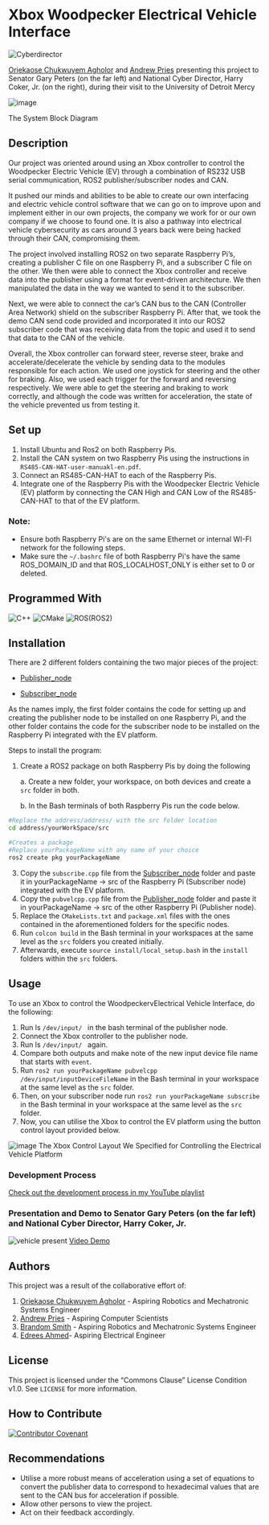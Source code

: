 # Xbox Woodpecker Electrical Vehicle Interface </h2>
![Cyberdirector](https://github.com/Osestic/Xbox-Woodpecker-Electrical-Vehicle-Interface/assets/42704298/2618f998-ee56-48d8-8924-cf8c0920eed5)

[Oriekaose Chukwuyem Agholor](https://www.linkedin.com/in/oriekaose-agholor/) and [Andrew Pries](https://www.linkedin.com/in/andrew-pries-08781721b/) presenting this project to Senator Gary Peters (on the far left) and National Cyber Director, Harry Coker, Jr. (on the right), during their visit to the University of Detroit Mercy

![image](https://github.com/Osestic/Xbox-Woodpecker-Electrical-Vehicle-Interface/assets/42704298/af71fddf-a03f-4eec-9f53-9b2c77fc29a9)

The System Block Diagram
## Description
Our project was oriented around using an Xbox controller to control the Woodpecker Electric Vehicle (EV) through a combination of RS232 USB serial communication, ROS2 publisher/subscriber nodes and CAN. 

It pushed our minds and abilities to be able to create our own interfacing and electric vehicle control software that we can go on to improve upon and implement either in our own projects, the company we work for or our own company if we choose to found one. It is also a pathway into electrical vehicle cybersecurity as cars around 3 years back were being hacked through their CAN, compromising them.

The project involved installing ROS2 on two separate Raspberry Pi’s, creating a publisher C file on one Raspberry Pi, and a subscriber C file on the other.  We then were able to connect the Xbox controller and receive data into the publisher using a format for event-driven architecture. We then manipulated the data in the way we wanted to send it to the subscriber. 

Next, we were able to connect the car’s CAN bus to the CAN (Controller Area Network) shield on the subscriber Raspberry Pi. After that, we took the demo CAN send code provided and incorporated it into our ROS2 subscriber code that was receiving data from the topic and used it to send that data to the CAN of the vehicle. 

Overall, the Xbox controller can forward steer, reverse steer, brake and accelerate/decelerate the vehicle by sending data to the modules responsible for each action. We used one joystick for steering and the other for braking. Also, we used each trigger for the forward and reversing respectively. We were able to get the steering and braking to work correctly, and although the code was written for acceleration, the state of the vehicle prevented us from testing it.


## Set up
1.  Install Ubuntu and Ros2 on both Raspberry Pis.
2.	Install the CAN system on two Raspberry Pis using the instructions in ```RS485-CAN-HAT-user-manuakl-en.pdf```.
3.	Connect an RS485-CAN-HAT to each of the Raspberry Pis.
4.	Integrate one of the Raspberry Pis with the Woodpecker Electric Vehicle (EV) platform by connecting the CAN High and CAN Low of the RS485-CAN-HAT to that of the EV platform.

### Note:
  - Ensure both Raspberry Pi's are on the same Ethernet or internal WI-FI network for the following steps.
  - Make sure the ```~/.bashrc``` file of both Raspberry Pi's have the same ROS_DOMAIN_ID and that ROS_LOCALHOST_ONLY is either set to 0 or deleted. 

## Programmed With

![C++](https://img.shields.io/badge/c++-%2300599C.svg?style=for-the-badge&logo=c%2B%2B&logoColor=white)
![CMake](https://img.shields.io/badge/CMake-%23008FBA.svg?style=for-the-badge&logo=cmake&logoColor=white)
![ROS](https://img.shields.io/badge/ros-%230A0FF9.svg?style=for-the-badge&logo=ros&logoColor=white)(ROS2)


## Installation
There are 2 different folders containing the two major pieces of the project:
- [Publisher_node](https://github.com/Osestic/Xbox-Woodpecker-Electrical-Vehicle-Interface/tree/main/Publisher_node)

- [Subscriber_node](https://github.com/Osestic/Xbox-Woodpecker-Electrical-Vehicle-Interface/tree/main/Subscriber_node)


As the names imply, the first folder contains the code for setting up and creating the publisher node to be installed on one Raspberry Pi, and the other folder contains the code for the subscriber node to be installed on the Raspberry Pi integrated with the EV platform. 

Steps to install the program:
1. Create a ROS2 package on both Raspberry Pis by doing the following

   a. Create a new folder, your workspace, on both devices and create a ```src``` folder in both.

   b. In the Bash terminals of both Raspberry Pis run the code below.
```bash
#Replace the address/address/ with the src folder location
cd address/yourWorkSpace/src

#Creates a package
#Replace yourPackageName with any name of your choice
ros2 create pkg yourPackageName
```

3. Copy the ```subscribe.cpp``` file from the [Subscriber_node](https://github.com/Osestic/Xbox-Woodpecker-Electrical-Vehicle-Interface/tree/main/Subscriber_node) folder and paste it in yourPackageName -> src of the Raspberry Pi (Subscriber node) integrated with the EV platform.
4. Copy the ```pubvelcpp.cpp``` file from the [Publisher_node](https://github.com/Osestic/Xbox-Woodpecker-Electrical-Vehicle-Interface/tree/main/Publisher_node) folder and paste it in yourPackageName -> src of the other Raspberry Pi (Publisher node).  
5. Replace the ```CMakeLists.txt``` and ```package.xml``` files with the ones contained in the aforementioned folders for the specific nodes.
6. Run ```colcon build``` in the Bash terminal in your workspaces at the same level as the ```src``` folders you created initially.
7. Afterwards, execute ```source install/local_setup.bash``` in the ```install``` folders within the ```src``` folders.

## Usage
To use an Xbox to control the WoodpeckervElectrical Vehicle Interface, do the following:
1. Run  ls ```/dev/input/ ``` in the bash terminal of the publisher node.
2. Connect the Xbox controller to the publisher node.
3. Run  ls ```/dev/input/ ``` again.
4. Compare both outputs and  make note of the new input device file name that starts with ```event```.
5. Run ```ros2 run yourPackageName pubvelcpp /dev/input/inputDeviceFileName``` in the Bash terminal in your workspace at the same level as the ```src``` folder.
6. Then, on your subscriber node run ```ros2 run yourPackageName subscribe ``` in the Bash terminal in your workspace at the same level as the ```src``` folder.
7. Now, you can utilise the Xbox to control the EV platform using the button control layout provided below.

![image](https://github.com/Osestic/Xbox-Woodpecker-Electrical-Vehicle-Interface/assets/42704298/90b6bb2a-35ac-4027-9f35-61e07d7346bc)
The Xbox Control Layout We Specified for Controlling the Electrical Vehicle Platform</p>

### Development Process
[Check out the development process in my YouTube playlist](https://www.youtube.com/playlist?list=PL0DIBq2mP_CGUCG4vjxHVTH7tr-DX0TGv)


### Presentation and Demo to Senator Gary Peters (on the far left) and National Cyber Director, Harry Coker, Jr. 
![vehicle present](https://github.com/Osestic/Xbox-Woodpecker-Electrical-Vehicle-Interface/assets/42704298/d906fbe6-7b2e-4556-9d71-ab96f1bfa41f)
[Video Demo](https://youtu.be/h61ZqsItLts?si=CaRQgDzqr-zjd_1M) 

 
## Authors
This project was a result of the collaborative effort of:
1. [Oriekaose Chukwuyem Agholor](https://www.linkedin.com/in/oriekaose-agholor/) - Aspiring Robotics and Mechatronic Systems Engineer 
2. [Andrew Pries](https://www.linkedin.com/in/andrew-pries-08781721b/) - Aspiring Computer Scientists
3. [Brandom Smith](https://www.linkedin.com/in/brandon-smith4/) - Aspiring Robotics and Mechatronic Systems Engineer
4. [Edrees Ahmed](https://www.linkedin.com/in/edrees-ahmed-1a2186168/)- Aspiring Electrical Engineer

## License
This project is licensed under the “Commons Clause” License Condition v1.0. See ```LICENSE``` for more information.


## How to Contribute
[![Contributor Covenant](https://img.shields.io/badge/Contributor%20Covenant-2.1-4baaaa.svg)](code_of_conduct.md)


## Recommendations
- Utilise a more robust means of acceleration using a set of equations to convert the publisher data to correspond to hexadecimal values that are sent to the CAN bus for acceleration if possible.
- Allow other persons to view the project.
- Act on their feedback accordingly.

